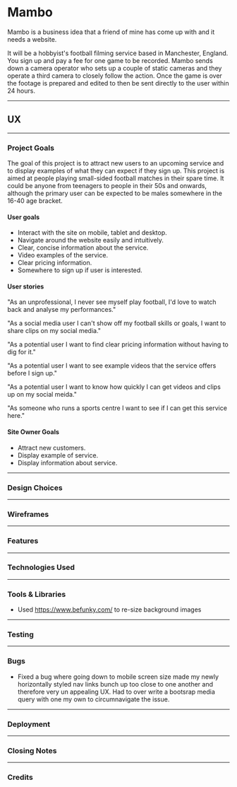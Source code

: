 # Mambo

Mambo is a business idea that a friend of mine has come up with and it needs a website.

It will be a hobbyist's football filming service based in Manchester, England. You sign up and pay a fee for one game to be recorded. Mambo sends down a camera operator who sets up a couple of static cameras and they operate a third camera to closely follow the action. Once the game is over the footage is prepared and edited to then be sent directly to the user within 24 hours.

---

## UX

---

### Project Goals

The goal of this project is to attract new users to an upcoming service and to display examples of what they can expect if they sign up. This project is aimed at people playing small-sided football matches in their spare time. It could be anyone from teenagers to people in their 50s and onwards, although the primary user can be expected to be males somewhere in the 16-40 age bracket.

#### User goals

* Interact with the site on mobile, tablet and desktop.
* Navigate around the website easily and intuitively.
* Clear, concise information about the service.
* Video examples of the service.
* Clear pricing information.
* Somewhere to sign up if user is interested.

#### User stories

"As an unprofessional, I never see myself play football, I'd love to watch back and analyse my performances."

"As a social media user I can't show off my football skills or goals, I want to share clips on my social media."

"As a potential user I want to find clear pricing information without having to dig for it."

"As a potential user I want to see example videos that the service offers before I sign up."

"As a potential user I want to know how quickly I can get videos and clips up on my social meida."

"As someone who runs a sports centre I want to see if I can get this service here."

#### Site Owner Goals

* Attract new customers.
* Display example of service.
* Display information about service.

---

### Design Choices

---

### Wireframes

---

### Features

---

### Technologies Used

---

### Tools & Libraries

* Used https://www.befunky.com/ to re-size background images

---

### Testing

---

### Bugs

* Fixed a bug where going down to mobile screen size made my newly horizontally styled nav links bunch up too close to one another and therefore very un appealing UX. Had to over write a bootsrap media query with one my own to circumnavigate the issue.

---

### Deployment

---

### Closing Notes

---

### Credits
